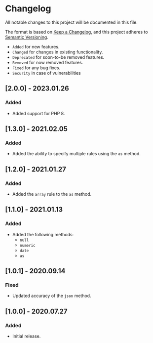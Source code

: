 # Changelog

All notable changes to this project will be documented in this file.

The format is based on [Keep a Changelog](https://keepachangelog.com/en/1.0.0/),
and this project adheres to [Semantic Versioning](https://semver.org/spec/v2.0.0.html).

- `Added` for new features.
- `Changed` for changes in existing functionality.
- `Deprecated` for soon-to-be removed features.
- `Removed` for now removed features.
- `Fixed` for any bug fixes.
- `Security` in case of vulnerabilities

## [2.0.0] - 2023.01.26

### Added

- Added support for PHP 8.

## [1.3.0] - 2021.02.05

### Added

- Added the ability to specify multiple rules using the `as` method.

## [1.2.0] - 2021.01.27

### Added

- Added the `array` rule to the `as` method.

## [1.1.0] - 2021.01.13

### Added

- Added the following methods:
    - `null`
    - `numeric`
    - `date`
    - `as`

## [1.0.1] - 2020.09.14

### Fixed

- Updated accuracy of the `json` method.

## [1.0.0] - 2020.07.27

### Added

- Initial release.